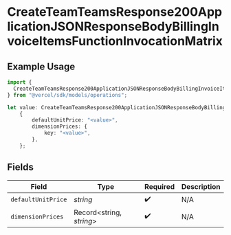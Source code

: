 # CreateTeamTeamsResponse200ApplicationJSONResponseBodyBillingInvoiceItemsFunctionInvocationMatrix

## Example Usage

```typescript
import {
  CreateTeamTeamsResponse200ApplicationJSONResponseBodyBillingInvoiceItemsFunctionInvocationMatrix,
} from "@vercel/sdk/models/operations";

let value: CreateTeamTeamsResponse200ApplicationJSONResponseBodyBillingInvoiceItemsFunctionInvocationMatrix =
    {
        defaultUnitPrice: "<value>",
        dimensionPrices: {
            key: "<value>",
        },
    };
```

## Fields

| Field                    | Type                     | Required                 | Description              |
| ------------------------ | ------------------------ | ------------------------ | ------------------------ |
| `defaultUnitPrice`       | *string*                 | :heavy_check_mark:       | N/A                      |
| `dimensionPrices`        | Record<string, *string*> | :heavy_check_mark:       | N/A                      |